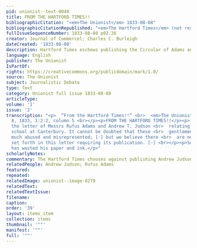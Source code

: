 ```yaml
---
pid: unionist--text-0040
title: FROM THE HARTFORD TIMES!!
bibliographicCitation: "<em>The Unionist</em> 1833-08-08"
bibliographicCitationRepublished: "<em>The Hartford Times</em> (not researched)"
fullIssueSequenceNumber: 1833-08-08 p02.26
creator: Journal of Commercel; Charles C. Burleigh
dateCreated: '1833-08-08'
description: Hartford Times eschews publishing the Circular of Adams and Judson
language: English
publisher: The Unionist
IsPartOf: 
rights: https://creativecommons.org/publicdomain/mark/1.0/
source: The Unionist
subject: Journalistic Debate
type: Text
category: Unionist full issue 1833-08-08
articleType: 
volume: '1'
issue: '2'
transcription: "<p>  “From the Hartford Times!!” <br>  <em>The Unionist</em>  August
  8, 1833, 1:2:2, column 5 <br></p><p>FROM THE HARTFORD TIMES!!</p><p>  We have received
  the letter of Messrs Rufus Adams and Andrew T. Judson <br>  relating to the negro
  school at Canterbury. It cannot be doubted that these <br>  gentlemen have been
  much abused and misrepresented; [☞] but we believe there <br>  are no new facts
  set forth in this letter requiring its publication. [☞] <br></p><p>So Mr. Judson
  has wasted his paper and ink.</p>"
scholarlyNotes: 
commentary: The Hartford Times chooses against publishing Andrew Judson's circular.
relatedPeople: Andrew Judson; Rufus Adams
featured: 
repeated: 
relatedImage: unionist--image-0279
relatedText: 
relatedTextIssue: 
filename: 
caption: 
order: '39'
layout: items_item
collection: items
thumbnail: '""'
manifest: '""'
full: '""'
---
```

